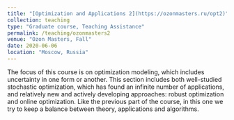 ```yaml
---
title: "[Optimization and Applications 2](https://ozonmasters.ru/opt2)"
collection: teaching
type: "Graduate course, Teaching Assistance"
permalink: /teaching/ozonmasters2
venue: "Ozon Masters, Fall"
date: 2020-06-06
location: "Moscow, Russia"
---
```


The focus of this course is on optimization modeling, which includes uncertainty in one form or another. This section includes both well-studied stochastic optimization, which has found an infinite number of applications, and relatively new and actively developing approaches: robust optimization and online optimization. Like the previous part of the course, in this one we try to keep a balance between theory, applications and algorithms.
